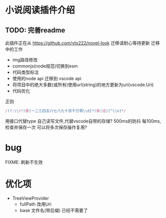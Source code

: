 # 小说阅读插件介绍
## TODO: 完善readme
此插件正在从 https://github.com/ytx222/novel-look 迁移请耐心等待更新
迁移中的工作
- img路径修改
- commonjs(node规范)切换到esm
- 代码类型标注
- 使用的node api 迁移到 vscode api
- 将项目中的绝大多数(或所有)使用url(string)的地方更新为uri(vscode.Uri)
- 代码优化

正则
```js
/(?:\\s*)第[一二三四五六七八九十百千万零\\d]*(章|话)[^\\n]*/
```


用接口代替type
自己读写文件,代替vscode自带的存储?
	500ms的防抖
	每100ms,检查并保存一次
	可以将多次保存操作复用?
# bug
FIXME: 刷新不生效
# 优化项
- TreeViewProvider
	- fullPath 改用Uri
	- base 文件名(带后缀) 已经不需要了
